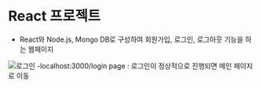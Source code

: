 # React 프로젝트
- React와 Node.js, Mongo DB로 구성하여 회원가입, 로그인, 로그아웃 기능을 하는 웹페이지

![로그인](https://user-images.githubusercontent.com/58206035/102420946-9f557b80-4046-11eb-8498-2cc083b4bfdf.PNG)
-localhost:3000/login page : 
 로그인이 정상적으로 진행되면 메인 페이지로 이동 
